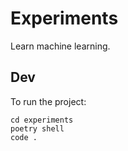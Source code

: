 # Experiments

Learn machine learning.

## Dev

To run the project:

```shell
cd experiments
poetry shell
code .
```
